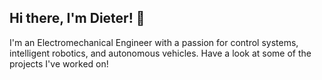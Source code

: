 ## Hi there, I'm Dieter! 👋

I'm an Electromechanical Engineer with a passion for control systems, intelligent robotics, and autonomous vehicles. Have a look at some of the projects I've worked on!
